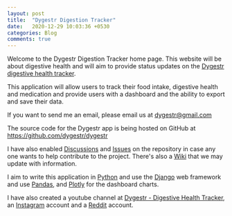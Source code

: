 ```yaml
---
layout: post
title:  "Dygestr Digestion Tracker"
date:   2020-12-29 10:03:36 +0530
categories: Blog
comments: true
---
```


Welcome to the Dygestr Digestion Tracker home page. This website will be about digestive health and will aim to provide status updates on the [Dygestr digestive health tracker](https://github.com/dygestr/dygestr).

This application will allow users to track their food intake, digestive health and medication and provide users with a dashboard and the ability to export and save their data.

If you want to send me an email, please email us at [dygestr@gmail.com](mailto://dygestr@gmail.com)

The source code for the Dygestr app is being hosted on GitHub at <https://github.com/dygestr/dygestr>

I have also enabled [Discussions](https://github.com/dygestr/dygestr/discussions) and [Issues](https://github.com/dygestr/dygestr/issues) on the repository in case any one wants to help contribute to the project. There's also a [Wiki](https://github.com/dygestr/dygestr/wiki) that we may update with information.

I aim to write this application in [Python](https://www.python.org/) and use the [Django](https://www.djangoproject.com/) web framework and use [Pandas](https://pandas.pydata.org/), and [Plotly](https://plotly.com/) for the dashboard charts.

I have also created a youtube channel at [Dygestr - Digestive Health Tracker](https://www.youtube.com/channel/UCnW8jZ9AaP47K3vY-KMoesQ), an [Instagram](https://www.instagram.com/dygestr) account and a [Reddit](https://www.reddit.com/user/dygestr) account.